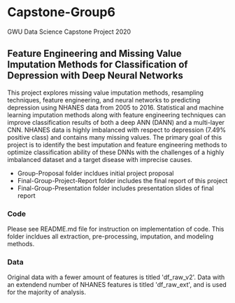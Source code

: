 # Capstone-Group6
GWU Data Science Capstone Project 2020

## Feature Engineering and Missing Value Imputation Methods for Classification of Depression with Deep Neural Networks
This project explores missing value imputation methods, resampling techniques, feature engineering, and neural networks to predicting depression using NHANES data from 2005 to 2016. Statistical and machine learning imputation methods along with feature engineering techniques can improve classification results of both a deep ANN (DANN) and a multi-layer CNN. NHANES data is highly imbalanced with respect to depression (7.49% positive class) and contains many missing values. The primary goal of this project is to identify the best imputation and feature engineering methods to optimize classification ability of these DNNs with the challenges of a highly imbalanced dataset and a target disease with imprecise causes.

- Group-Proposal folder incldues initial project proposal
- Final-Group-Project-Report folder includes the final report of this project
- Final-Group-Presentation folder includes presentation slides of final report

### Code
Please see README.md file for instruction on implementation of code. This folder incldues all extraction, pre-processing, imputation, and modeling methods.

### Data
Original data with a fewer amount of features is titled 'df_raw_v2'. Data with an extendend number of NHANES features is titled 'df_raw_ext', and is used for the majority of analysis.



